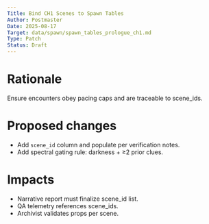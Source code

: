 ```yaml
---
Title: Bind CH1 Scenes to Spawn Tables
Author: Postmaster
Date: 2025-08-17
Target: data/spawn/spawn_tables_prologue_ch1.md
Type: Patch
Status: Draft
---
```


# Rationale
Ensure encounters obey pacing caps and are traceable to scene_ids.

# Proposed changes
- Add `scene_id` column and populate per verification notes.
- Add spectral gating rule: darkness + ≥2 prior clues.

# Impacts
- Narrative report must finalize scene_id list.
- QA telemetry references scene_ids.
- Archivist validates props per scene.
